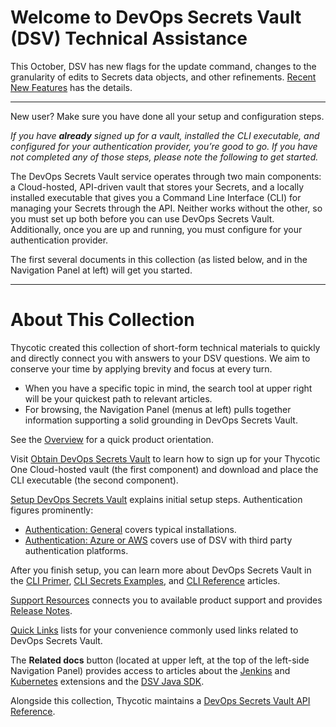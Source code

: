 ﻿[title]: # (Getting Started)
[tags]: # (DevOps Secrets Vault,DSV,)
[priority]: # (1)

# Welcome to DevOps Secrets Vault (DSV) Technical Assistance

This October, DSV has new flags for the update command, changes to the granularity of edits to Secrets data objects, and other refinements. [Recent New Features](recent-new-features.md) has the details.

---

New user? Make sure you have done all your setup and configuration steps.

*If you have **already** signed up for a vault, installed the CLI executable, and configured for your authentication provider, you’re good to go. If you have not completed any of those steps, please note the following to get started.*

The DevOps Secrets Vault service operates through two main components: a Cloud-hosted, API-driven vault that stores your Secrets, and a locally installed executable that gives you a Command Line Interface (CLI) for managing your Secrets through the API. Neither works without the other, so you must set up both before you can use DevOps Secrets Vault. Additionally, once you are up and running, you must configure for your authentication provider.

The first several documents in this collection (as listed below, and in the Navigation Panel at left) will get you started.

---

# About This Collection

Thycotic created this collection of short-form technical materials to quickly and directly connect you with answers to your DSV questions. We aim to conserve your time by applying brevity and focus at every turn.

* When you have a specific topic in mind, the search tool at upper right will be your quickest path to relevant articles.
* For browsing, the Navigation Panel (menus at left) pulls together information supporting a solid grounding in DevOps Secrets Vault.

See the [Overview](./overview/index.md) for a quick product orientation.

Visit [Obtain DevOps Secrets Vault](./obtain/index.md) to learn how to sign up for your Thycotic One Cloud-hosted vault (the first component) and download and place the CLI executable (the second component).

[Setup DevOps Secrets Vault](./setup/index.md) explains initial setup steps. Authentication figures prominently:

* [Authentication: General](./authent-gen/index.md) covers typical installations.
* [Authentication: Azure or AWS](./authent-azure-aws/index.md) covers use of DSV with third party authentication platforms.

After you finish setup, you can learn more about DevOps Secrets Vault in the [CLI Primer](./cli-primer/index.md), [CLI Secrets Examples](./cli-examples/index.md), and [CLI Reference](./cli-ref/index.md) articles.

[Support Resources](./cust-support/index.md) connects you to available product support and provides [Release Notes](./cust-support/release-notes.md).

[Quick Links](./quick-links/) lists for your convenience commonly used links related to DevOps Secrets Vault.

The **Related docs** button (located at upper left, at the top of the left-side Navigation Panel) provides access to articles about the [Jenkins](/dsv-extension-jenkins) and [Kubernetes](/dsv-extension-kubernetes) extensions and the [DSV Java SDK](/dsv-sdk-java).

Alongside this collection, Thycotic maintains a [DevOps Secrets Vault API Reference](https://dsv.thycotic.com/api).
